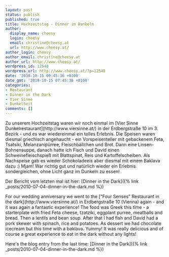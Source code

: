 ```yaml
---
layout: post
status: publish
published: true
title: Hochzeitstag - Dinner im Dunkeln
author:
  display_name: cheesy
  login: cheesy
  email: christine@cheesy.at
  url: http://www.cheesy.at/
author_login: cheesy
author_email: christine@cheesy.at
author_url: http://www.cheesy.at/
wordpress_id: 12548
wordpress_url: http://www.cheesy.at/?p=12548
date: '2010-10-15 09:45:36 +0100'
date_gmt: '2010-10-15 07:45:36 +0100'
categories:
- Restaurant
- Dinner in the Dark
- Vier Sinne
- Dunkelheit
comments: []
---
```

<!--:de-->Zu unserem Hochzeitstag waren wir noch einmal im [Vier Sinne Dunkelrestaurant](http://www.viersinne.at/) in der Erdbergstraße 10 im 3. Bezirk - und es war wiedereinmal ein tolles Erlebnis. Die Speisen waren diesmal griechisch angehaucht - ein Vorspeisenteller mit gebackenem Feta, Tsatsiki, Melanzanipürree, Fleischbällchen und Brot. Dann eine Linsen-Bohnensuppe, danach hatte ich Fisch und David einen Schweinefleischspieß mit Blattspinat, Reis und Kartoffelscheiben. Als Nachspeise gab es wieder Schokoladeeis aber diesmal mit einem Baklava dazu :) Mjam! War richtig gut und natürlich wieder ein Erlebnis sondergleichen, ohne Licht ganz im Dunkeln zu essen!
Der Bericht vom letzten mal ist hier: [Dinner in the Dark]({% link _posts/2010-07-04-dinner-in-the-dark.md %})
<!--:--><!--:en-->For our wedding anniversary we went to the ["Four Senses" Restaurant in the dark](http://www.viersinne.at/) in Erdbergstraße 10 (Vienna) again - and it was again a fantastic experience! The food was Greek this time - a starterplate with fried Feta cheese, tzatziki, eggplant purree, meatballs and bread. Then a lentils and bean soup. After that I had fish and David had a pork skewer with spinach, rice and potatoes. As dessert we had chocolate icecream but this time with a baklava. Yummy! It was really delicious and of course a great experience to eat in the dark without any lights!
Here's the blog entry from the last time: [Dinner in the Dark]({% link _posts/2010-07-04-dinner-in-the-dark.md %})
<!--:-->
